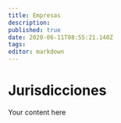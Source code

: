 ```yaml
---
title: Empresas
description: 
published: true
date: 2020-06-11T08:55:21.140Z
tags: 
editor: markdown
---
```


# Jurisdicciones
Your content here
